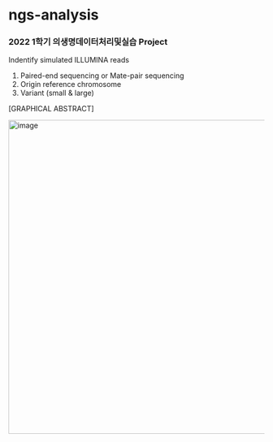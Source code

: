 # ngs-analysis
### 2022 1학기 의생명데이터처리및실습 Project

Indentify simulated ILLUMINA reads 
1) Paired-end sequencing or Mate-pair sequencing
2) Origin reference chromosome
3) Variant (small & large)


[GRAPHICAL ABSTRACT]

<img width="618" alt="image" src="https://user-images.githubusercontent.com/96517645/175475779-23129607-746d-4ee9-aa5c-398ce3493e00.png">

